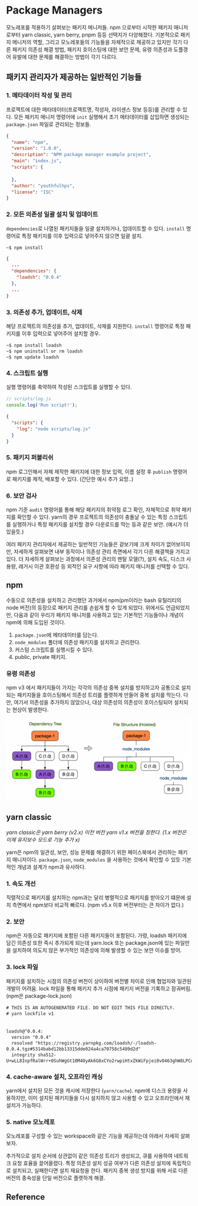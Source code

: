 # Package Managers

모노레포를 적용하기 살펴보는 패키지 메니저들. npm 으로부터 시작한 패키지 매니저로부터 yarn classic, yarn berry,
pnpm 등등 선택지가 다양해졌다. 기본적으로 패키지 메니저의 역할, 그리고 모노레포들의 기능들을 자체적으로 제공하고 있지만
각기 다른 패키지 의존성 해결 방법, 패키지 호이스팅에 대한 보안 문제, 유령 의존성과 도플갱어 유발에 대한 문제를 해결하는
방법이 각기 다르다.

## 패키지 관리자가 제공하는 일반적인 기능들

### 1. 메타데이터 작성 및 관리

프로젝트에 대한 메타데이터(프로젝트명, 작성자, 라이센스 정보 등등)를 관리할 수 있다. 모든 패키지 메니저 명령어에 `init`
실행해서 초기 메타데이터를 삽입하면 생성되는 `package.json` 파일로 관리되는 정보들.

```json
{
  "name": "npm",
  "version": "1.0.0",
  "description": "NPM package manager example project",
  "main": "index.js",
  "scripts": {

  },
  "author": "youthfulhps",
  "license": "ISC"
}
```

### 2. 모든 의존성 일괄 설치 및 업데이트

`dependencies`로 나열된 패키지들을 일괄 설치하거나, 업데이트할 수 있다. `install` 명령어로 특정 패키지를
이후 입력으로 넣어주지 않으면 일괄 설치.

```shell
~$ npm install
```

```json
{
  ...
  "dependencies": {
    "loadsh": "0.0.4"
  },
  ...
}
```

### 3. 의존성 추가, 업데이트, 삭제

해당 프로젝트의 의존성을 추가, 업데이트, 삭제를 지원한다. `install` 명령어로 특정 패키지를 이후 입력으로
넣어주어 설치할 경우.

```shell
~$ npm install loadsh
~$ npm uninstall or rm loadsh
~$ npm update loadsh
```

### 4. 스크립트 실행

실행 명령어를 축약하여 작성된 스크립트를 실행할 수 있다.

```js
// scripts/log.js
console.log('Run script!');
```

```json
{
  "scripts": {
    "log": "node scripts/log.js"
  }
}
```

### 5. 패키지 퍼블리쉬

npm 로그인해서 자체 제작한 패키지에 대한 정보 입력, 이름 설정 후 `publish` 명령어로 패키지를 제작, 배포할 수 있다.
(간단한 예시 추가 요망..)

### 6. 보안 검사

npm 기준 `audit` 명령어를 통해 해당 패키지의 취약점 로그 확인, 자체적으로 취약 패키지를 확인할 수 있다.
yarn의 경우 프로젝트의 의존성이 충돌날 수 있는 특정 스크립트를 실행하거나 특정 패키지를 설치할 경우 다운로드를 막는 등과 같은 보안.
(예시가 더 있을듯.)

여러 패키지 관리자에서 제공하는 일반적인 기능들은 겉보기에 크게 차이가 없어보이지만, 자세하게 살펴보면 내부 동작이나 의존성 관리 측면에서
각기 다른 해결책을 가지고 있다. 더 자세하게 살펴보는 과정에서 의존성 관리의 멘탈 모델(?), 설치 속도, 디스크 사용량, 레거시 이관 호환성
등 외적인 요구 사항에 따라 패키지 매니저를 선택할 수 있다.

## npm 

수동으로 의존성을 설치하고 관리했던 과거에서 npm(pm이라는 bash 유틸리티의 node 버전)의 등장으로 패키지 관리를 손쉽게 할 수 있게 되었다.
위에서도 언급되었지만, 다음과 같이 우리가 패키지 매니저를 사용하고 있는 기본적인 기능들이나 개념이 npm에 의해 도입된 것이다.

1. `package.json`에 메타데이터를 담는다.
2. `node_modules` 폴더에 의존성 패키지를 설치하고 관리한다.
3. 커스텀 스크립트를 실행시킬 수 있다.
4. public, private 패키지.

### 유령 의존성

npm v3 에서 패키지들이 가지는 각각의 의존성 중복 설치를 방지하고자 공통으로 설치되는 패키지들을 호이스팅해서 의존성 트리를 플랫하게
만들어 중복 설치를 막는다. 다만, 여기서 의존성을 추가하지 않았으나, 대상 의존성의 의존성이 호이스팅되어 설치되는 현상이 발생한다.

![Package Hoisting](./images/package-hoisting.png)

## yarn classic

_yarn classic은 yarn berry (v2.x) 이전 버전 yarn v1.x 버전을 칭한다. (1.x 버전은 이제 유지보수 모드로 기능 추가 x)_

yarn은 npm의 일관성, 보안, 성능 문제를 해결하기 위한 페이스북에서 관리하는 패키지 매니저이다. `package.json`, `node_modules`
을 사용하는 것에서 확인할 수 있듯 기본적인 개념과 설계가 npm과 유사하다.

### 1. 속도 개선
직렬적으로 패키지를 설치하는 npm과는 달리 병렬적으로 패키지를 받아오기 떄문에 설치 측면에서 npm보다 비교적 빠르다. 
(npm v5.x 이후 버전부터는 큰 차이가 없다.)

### 2. 보안

npm은 자동으로 패키지에 포함된 다른 패키지들이 포함된다. 가령, loadsh 패키지에 담긴 의존성 또한 즉시 추가되게 되는데
yarn.lock 또는 package.json에 있는 파일만을 설치하여 의도치 않은 부가적인 의존성에 의해 발생할 수 있는 보안 이슈를 방어.

### 3. lock 파일

패키지를 설치하는 시점의 의존성 버전이 상이하여 버전별 차이로 인해 협업자와 일관된 개발이 어려움. 
lock 파일을 통해 패키지 추가 시점에 패키지 버전을 기록하고 잠궈버림. (npm은 package-lock.json)

```lock
# THIS IS AN AUTOGENERATED FILE. DO NOT EDIT THIS FILE DIRECTLY.
# yarn lockfile v1


loadsh@^0.0.4:
  version "0.0.4"
  resolved "https://registry.yarnpkg.com/loadsh/-/loadsh-0.0.4.tgz#5314babd12bb13315dde024a4ca70758c5489d2d"
  integrity sha512-U+wLL8InpfRalWrr+0SuhWgGt10M4OyAk6G8xCYo2rwpiHtxZkWiFpjei0vO463ghW8LPCdhqQxXlMy2qicAEw==
```

### 4. cache-aware 설치, 오프라인 캐싱

yarn에서 설치된 모든 것을 캐시에 저장한다 (`yarn/cache`). npm에 디스크 용량을 사용하지만, 이미 설치된 패키지들을
다시 설치하지 않고 사용할 수 있고 오프라인에서 재설치가 가능하다. 

### 5. native 모노레포

모노레포를 구성할 수 있는 workspace와 같은 기능을 제공하는데 아래서 자세히 살펴보자.

추가적으로 설치 순서에 상관없이 같은 의존성 트리가 생성되고, 큐를 사용하여 네트워크 요청 효율을 끌어올렸다.
특정 의존성 설치 성공 여부가 다른 의존성 설치에 독립적으로 설치되고, 실패한다면 설치 재요청을 한다.
패키지 중복 생성 방지를 위해 서로 다른 버전의 종속성을 단일 버전으로 플랫하게 해결.
























## Reference

